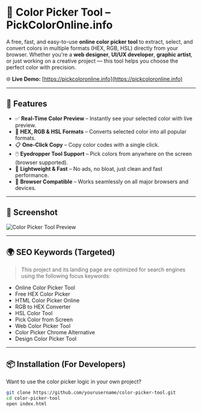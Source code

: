 # 🎨 Color Picker Tool – PickColorOnline.info

A free, fast, and easy-to-use **online color picker tool** to extract, select, and convert colors in multiple formats (HEX, RGB, HSL) directly from your browser. Whether you're a **web designer**, **UI/UX developer**, **graphic artist**, or just working on a creative project — this tool helps you choose the perfect color with precision.

🌐 **Live Demo:** [https://pickcoloronline.info](https://pickcoloronline.info)

---

## 🚀 Features

- ✅ **Real-Time Color Preview** – Instantly see your selected color with live preview.
- 🎯 **HEX, RGB & HSL Formats** – Converts selected color into all popular formats.
- 📋 **One-Click Copy** – Copy color codes with a single click.
- 🖱️ **Eyedropper Tool Support** – Pick colors from anywhere on the screen (browser supported).
- 🧩 **Lightweight & Fast** – No ads, no bloat, just clean and fast performance.
- 🧪 **Browser Compatible** – Works seamlessly on all major browsers and devices.

---

## 📸 Screenshot

![Color Picker Tool Preview](https://pickcoloronline.info/assets/screenshot.png) <!-- Replace with your actual screenshot path if different -->

---

## 🌍 SEO Keywords (Targeted)

> This project and its landing page are optimized for search engines using the following focus keywords:

- Online Color Picker Tool
- Free HEX Color Picker
- HTML Color Picker Online
- RGB to HEX Converter
- HSL Color Tool
- Pick Color from Screen
- Web Color Picker Tool
- Color Picker Chrome Alternative
- Design Color Picker Tool

---

## 📦 Installation (For Developers)

Want to use the color picker logic in your own project?

```bash
git clone https://github.com/yourusername/color-picker-tool.git
cd color-picker-tool
open index.html
